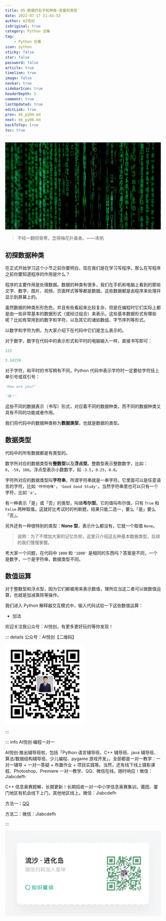 ```yaml
---
title: 05-数据的名字和种类—变量和类型
date: 2022-07-17 21:43:53
author: AI悦创
isOriginal: true
category: Python 合集
tag:
    - Python 合集
icon: python
sticky: false
star: false
password: false
article: true
timeline: true
image: false
navbar: true
sidebarIcon: true
headerDepth: 5
comment: true
lastUpdated: true
editLink: true
prev: mk_py04.md
next: mk_py06.md
backToTop: true
toc: true
---
```


![img](./mk_py05.assets/5d5f57950001071c06400359.jpg)

> 不经一翻彻骨寒，怎得梅花扑鼻香。——宋帆

## 初探数据种类

在正式开始学习这个小节之前你要明白，现在我们是在学习写程序。那么在写程序之前你要知道程序的作用是什么？

程序的主要作用是处理数据。数据的种类有很多，我们在手机和电脑上看到的那些文字、数字、图片、视频、页面样式等等都是数据。这些数据都是由程序来处理并显示到屏幕上的。

虽然数据的种类形形色色，并且有些看起来比较复杂，但是在编程时它们实际上都是由一些非常基本的数据形式（或经过组合）来表示。这些基本数据形式有哪些呢？比如有常用到的数字和字符，以及其它的诸如数组、字节序列等形式。

以数字和字符为例，为大家介绍下在代码中它们是怎么表示的。

对于数字，数字在代码中的表示形式和平时的电脑输入一样，直接书写即可：

```python
123
```

```python
3.14159
```

对于字符，和平时的书写稍有不同，Python 代码中表示字符时一定要给字符括上单引号或双引号：

```python
'How are you?'
```

```python
'嗨！'
```

这些不同的数据表示（书写）形式，对应着不同的数据种类，而不同的数据种类又具有不同的功能或者作用。

我们将代码中的数据种类称为**数据类型**，也就是数据的类型。



## 数据类型

代码中的所有数据都是有类型的。

数字所对应的数据类型有**整数型**以及**浮点型**。整数型表示整数数字，比如：`0`，`-59`，`100`。浮点型表示小数数字，如 `-3.5`，`0.25`，`0.0`。

字符所对应的数据类型叫**字符串**，所谓字符串就是一串字符。它里面可以是任意语言的字符，比如 `'哼哼哈嘿'`，`'Good Good Study'`。当然字符串里也可以只有一个字符，比如 `'a'`。

有一种表示「是」或「否」的类型，叫做**布尔型**。它的值叫布尔值，只有 `True` 和 `False` 两种取值。这就好比考试时的判断题，结果只能二选一，要么「是」要么「否」。

另外还有一种很特别的类型：**None 型**，表示什么都没有，它就一个取值 `None`。

> 说明：为了不增加大家的记忆负担，这里只介绍这五种基本数据类型，后续的我们慢慢掌握。

考大家一个问题，在代码中 `1000` 和 `'1000'` 是相同的东西吗？答案是不同，一个是数字，一个是字符串，数据类型不同。



## 数值运算

对于整数型和浮点型，因为它们都被用来表示数值，理所应当这二者可以做数值运算，也就是加减乘除等操作。

我们进入 Python 解释器交互模式中，输入代码试验一下这些数值运算：

- 加法



欢迎关注我公众号：AI悦创，有更多更好玩的等你发现！

::: details 公众号：AI悦创【二维码】

![](/gzh.jpg)

:::

::: info AI悦创·编程一对一

AI悦创·推出辅导班啦，包括「Python 语言辅导班、C++ 辅导班、java 辅导班、算法/数据结构辅导班、少儿编程、pygame 游戏开发」，全部都是一对一教学：一对一辅导 + 一对一答疑 + 布置作业 + 项目实践等。当然，还有线下线上摄影课程、Photoshop、Premiere 一对一教学、QQ、微信在线，随时响应！微信：Jiabcdefh

C++ 信息奥赛题解，长期更新！长期招收一对一中小学信息奥赛集训，莆田、厦门地区有机会线下上门，其他地区线上。微信：Jiabcdefh

方法一：[QQ](http://wpa.qq.com/msgrd?v=3&uin=1432803776&site=qq&menu=yes)

方法二：微信：Jiabcdefh

:::

![](/zsxq.jpg)
